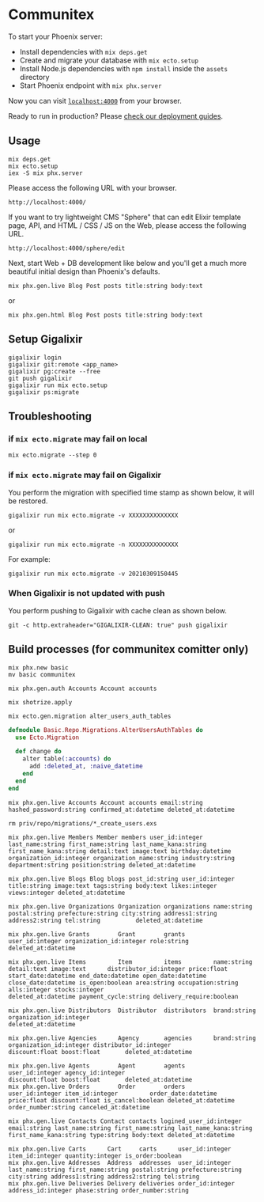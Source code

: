 # Communitex

To start your Phoenix server:

  * Install dependencies with `mix deps.get`
  * Create and migrate your database with `mix ecto.setup`
  * Install Node.js dependencies with `npm install` inside the `assets` directory
  * Start Phoenix endpoint with `mix phx.server`

Now you can visit [`localhost:4000`](http://localhost:4000) from your browser.

Ready to run in production? Please [check our deployment guides](https://hexdocs.pm/phoenix/deployment.html).

## Usage

```
mix deps.get
mix ecto.setup
iex -S mix phx.server
```

Please access the following URL with your browser.

```
http://localhost:4000/
```

If you want to try lightweight CMS "Sphere" that can edit Elixir template page, API, and HTML / CSS / JS on the Web, please access the following URL.

```
http://localhost:4000/sphere/edit
```

Next, start Web + DB development like below and you'll get a much more beautiful initial design than Phoenix's defaults.

```
mix phx.gen.live Blog Post posts title:string body:text
```

or

```
mix phx.gen.html Blog Post posts title:string body:text
```

## Setup Gigalixir

```
gigalixir login
gigalixir git:remote <app_name>
gigalixir pg:create --free
git push gigalixir
gigalixir run mix ecto.setup
gigalixir ps:migrate
```

## Troubleshooting

### if ``mix ecto.migrate`` may fail on local

```
mix ecto.migrate --step 0
```

### if ``mix ecto.migrate`` may fail on Gigalixir

You perform the migration with specified time stamp as shown below, it will be restored.

```
gigalixir run mix ecto.migrate -v XXXXXXXXXXXXXX
```

or

```
gigalixir run mix ecto.migrate -n XXXXXXXXXXXXXX
```

For example:

```
gigalixir run mix ecto.migrate -v 20210309150445
```

### When Gigalixir is not updated with push

You perform pushing to Gigalixir with cache clean as shown below.

```
git -c http.extraheader="GIGALIXIR-CLEAN: true" push gigalixir
```

## Build processes (for communitex comitter only)

```
mix phx.new basic
mv basic communitex
```

```
mix phx.gen.auth Accounts Account accounts

mix shotrize.apply
```

```
mix ecto.gen.migration alter_users_auth_tables
```

```elixir:20210714094501_alter_users_auth_tables.exs
defmodule Basic.Repo.Migrations.AlterUsersAuthTables do
  use Ecto.Migration

  def change do
    alter table(:accounts) do
      add :deleted_at, :naive_datetime
    end
  end
end
```

```
mix phx.gen.live Accounts Account accounts email:string hashed_password:string confirmed_at:datetime deleted_at:datetime
```

```
rm priv/repo/migrations/*_create_users.exs
```

```
mix phx.gen.live Members Member members user_id:integer last_name:string first_name:string last_name_kana:string first_name_kana:string detail:text image:text birthday:datetime organization_id:integer organization_name:string industry:string department:string position:string deleted_at:datetime
```

```
mix phx.gen.live Blogs Blog blogs post_id:string user_id:integer title:string image:text tags:string body:text likes:integer views:integer deleted_at:datetime
```

```
mix phx.gen.live Organizations Organization organizations name:string postal:string prefecture:string city:string address1:string address2:string tel:string          deleted_at:datetime

mix phx.gen.live Grants        Grant        grants        user_id:integer organization_id:integer role:string                                                         deleted_at:datetime

mix phx.gen.live Items         Item         items         name:string detail:text image:text      distributor_id:integer price:float start_date:datetime end_date:datetime open_date:datetime close_date:datetime is_open:boolean area:string occupation:string alls:integer stocks:integer                                                                         deleted_at:datetime payment_cycle:string delivery_require:boolean

mix phx.gen.live Distributors  Distributor  distributors  brand:string    organization_id:integer                                                                     deleted_at:datetime

mix phx.gen.live Agencies      Agency       agencies      brand:string    organization_id:integer distributor_id:integer             discount:float boost:float       deleted_at:datetime

mix phx.gen.live Agents        Agent        agents        user_id:integer agency_id:integer                                          discount:float boost:float       deleted_at:datetime
mix phx.gen.live Orders        Order        orders        user_id:integer item_id:integer         order_date:datetime        price:float discount:float is_cancel:boolean deleted_at:datetime order_number:string canceled_at:datetime
```

```
mix phx.gen.live Contacts Contact contacts logined_user_id:integer email:string last_name:string first_name:string last_name_kana:string first_name_kana:string type:string body:text deleted_at:datetime
```

```
mix phx.gen.live Carts      Cart     carts      user_id:integer item_id:integer quantity:integer is_order:boolean
mix phx.gen.live Addresses  Address  addresses  user_id:integer last_name:string first_name:string postal:string prefecture:string city:string address1:string address2:string tel:string
mix phx.gen.live Deliveries Delivery deliveries order_id:integer address_id:integer phase:string order_number:string
```
